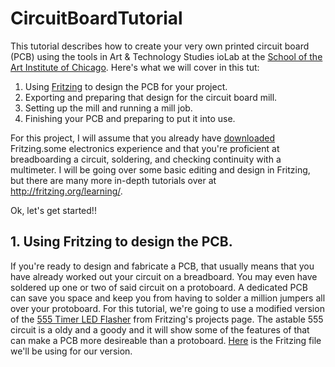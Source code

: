 # CircuitBoardTutorial
This tutorial describes how to create your very own printed circuit board (PCB) using the tools in Art & Technology Studies ioLab at the [School of the Art Institute of Chicago](www.saic.edu).  Here's what we will cover in this tut:
1. Using [Fritzing](www.fritzing.org) to design the PCB for your project.
2. Exporting and preparing that design for the circuit board mill.
3. Setting up the mill and running a mill job.
4. Finishing your PCB and preparing to put it into use.

For this project, I will assume that you already have [downloaded](fritzing.org/download) Fritzing.some electronics experience and that you're proficient at breadboarding a circuit, soldering, and checking continuity with a multimeter.  I will be going over some basic editing and design in Fritzing, but there are many more in-depth tutorials over at http://fritzing.org/learning/.

Ok, let's get started!!
## 1. Using Fritzing to design the PCB.
If you're ready to design and fabricate a PCB, that usually means that you have already worked out your circuit on a breadboard.  You may even have soldered up one or two of said circuit on a protoboard. A dedicated PCB can save you space and keep you from having to solder a million jumpers all over your protoboard.  For this tutorial, we're going to use a modified version of the [555 Timer LED Flasher](http://fritzing.org/projects/555-timer-led-flasher) from Fritzing's projects page.  The astable 555 circuit is a oldy and a goody and it will show some of the features of that can make a PCB more desireable than a protoboard.  [Here](www.noahcoleman.net) is the Fritzing file we'll be using for our version.






